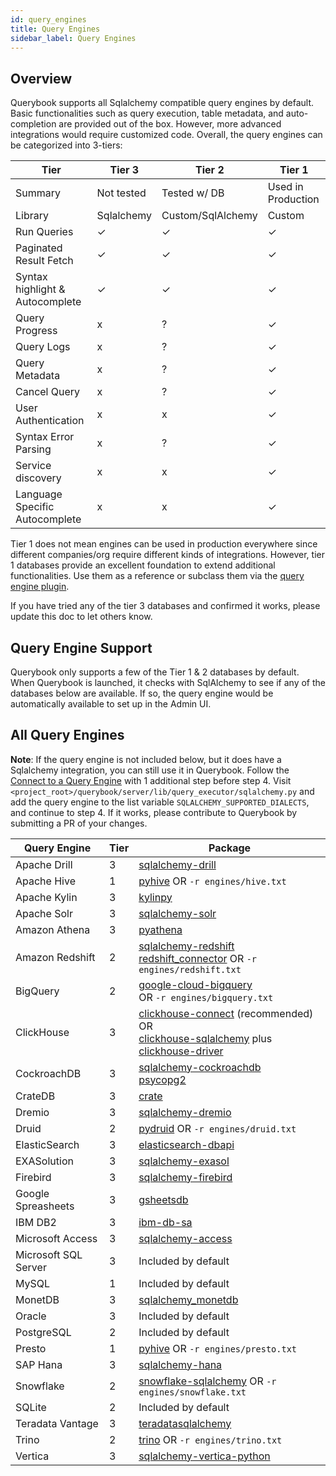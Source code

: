 ```yaml
---
id: query_engines
title: Query Engines
sidebar_label: Query Engines
---
```


## Overview

Querybook supports all Sqlalchemy compatible query engines by default. Basic functionalities such as query execution, table metadata, and auto-completion are provided out of the box. However, more advanced integrations would require customized code. Overall, the query engines can be categorized into 3-tiers:

| Tier                            | Tier 3     | Tier 2            | Tier 1             |
| ------------------------------- | ---------- | ----------------- | ------------------ |
| Summary                         | Not tested | Tested w/ DB      | Used in Production |
| Library                         | Sqlalchemy | Custom/SqlAlchemy | Custom             |
| Run Queries                     | ✓          | ✓                 | ✓                  |
| Paginated Result Fetch          | ✓          | ✓                 | ✓                  |
| Syntax highlight & Autocomplete | ✓          | ✓                 | ✓                  |
| Query Progress                  | x          | ?                 | ✓                  |
| Query Logs                      | x          | ?                 | ✓                  |
| Query Metadata                  | x          | ?                 | ✓                  |
| Cancel Query                    | x          | ?                 | ✓                  |
| User Authentication             | x          | x                 | ✓                  |
| Syntax Error Parsing            | x          | ?                 | ✓                  |
| Service discovery               | x          | x                 | ✓                  |
| Language Specific Autocomplete  | x          | x                 | ✓                  |

Tier 1 does not mean engines can be used in production everywhere since different companies/org require different kinds of integrations. However, tier 1 databases provide an excellent foundation to extend additional functionalities. Use them as a reference or subclass them via the [query engine plugin](../integrations/add_query_engine.md).

If you have tried any of the tier 3 databases and confirmed it works, please update this doc to let others know.

## Query Engine Support

Querybook only supports a few of the Tier 1 & 2 databases by default. When Querybook is launched, it checks with SqlAlchemy to see if any of the databases below are available. If so, the query engine would be automatically available to set up in the Admin UI.

## All Query Engines

**Note**: If the query engine is not included below, but it does have a Sqlalchemy integration, you can still use it in Querybook. Follow the [Connect to a Query Engine](./connect_to_a_query_engine) with 1 additional step before step 4. Visit `<project_root>/querybook/server/lib/query_executor/sqlalchemy.py` and add the query engine to the list variable `SQLALCHEMY_SUPPORTED_DIALECTS`, and continue to step 4. If it works, please contribute to Querybook by submitting a PR of your changes.

| Query Engine         | Tier | Package                                                                                                                                                                                                                               |
| -------------------- | ---- |---------------------------------------------------------------------------------------------------------------------------------------------------------------------------------------------------------------------------------------|
| Apache Drill         | 3    | [sqlalchemy-drill](https://pypi.org/project/sqlalchemy-drill/)                                                                                                                                                                        |
| Apache Hive          | 1    | [pyhive](https://pypi.org/project/PyHive/) OR `-r engines/hive.txt`                                                                                                                                                                   |
| Apache Kylin         | 3    | [kylinpy](https://pypi.org/project/kylinpy/)                                                                                                                                                                                          |
| Apache Solr          | 3    | [sqlalchemy-solr](https://pypi.org/project/sqlalchemy-solr/)                                                                                                                                                                          |
| Amazon Athena        | 3    | [pyathena](https://pypi.org/project/pyathena/)                                                                                                                                                                                        |
| Amazon Redshift      | 2    | [sqlalchemy-redshift](https://pypi.org/project/sqlalchemy-redshift/)<br/>[redshift_connector](https://pypi.org/project/redshift-connector/) OR `-r engines/redshift.txt`                                                              |
| BigQuery             | 2    | [google-cloud-bigquery](https://pypi.org/project/google-cloud-bigquery/)<br/> OR `-r engines/bigquery.txt`                                                                                                                            |
| ClickHouse           | 3    | [clickhouse-connect](https://pypi.org/project/clickhouse-connect) (recommended) OR<br/>[clickhouse-sqlalchemy](https://pypi.org/project/clickhouse-sqlalchemy/) plus [clickhouse-driver](https://pypi.org/project/clickhouse-driver/) |
| CockroachDB          | 3    | [sqlalchemy-cockroachdb](https://pypi.org/project/sqlalchemy-cockroachdb/)<br/>[psycopg2](https://pypi.org/project/psycopg2/)                                                                                                         |
| CrateDB              | 3    | [crate](https://pypi.org/project/crate/)                                                                                                                                                                                              |
| Dremio               | 3    | [sqlalchemy-dremio](https://pypi.org/project/sqlalchemy-dremio/)                                                                                                                                                                      |
| Druid                | 2    | [pydruid](https://pypi.org/project/pydruid/) OR `-r engines/druid.txt`                                                                                                                                                                |
| ElasticSearch        | 3    | [elasticsearch-dbapi](https://pypi.org/project/elasticsearch-dbapi/0.2.1/)                                                                                                                                                            |
| EXASolution          | 3    | [sqlalchemy-exasol](https://pypi.org/project/sqlalchemy-exasol/)                                                                                                                                                                      |
| Firebird             | 3    | [sqlalchemy-firebird](https://pypi.org/project/sqlalchemy-firebird/)                                                                                                                                                                  |
| Google Spreasheets   | 3    | [gsheetsdb](https://pypi.org/project/gsheetsdb/)                                                                                                                                                                                      |
| IBM DB2              | 3    | [ibm-db-sa](https://pypi.org/project/ibm-db-sa/)                                                                                                                                                                                      |
| Microsoft Access     | 3    | [sqlalchemy-access](https://pypi.org/project/sqlalchemy-access/)                                                                                                                                                                      |
| Microsoft SQL Server | 3    | Included by default                                                                                                                                                                                                                   |
| MySQL                | 1    | Included by default                                                                                                                                                                                                                   |
| MonetDB              | 3    | [sqlalchemy_monetdb](https://pypi.org/project/sqlalchemy_monetdb/)                                                                                                                                                                    |
| Oracle               | 3    | Included by default                                                                                                                                                                                                                   |
| PostgreSQL           | 2    | Included by default                                                                                                                                                                                                                   |
| Presto               | 1    | [pyhive](https://pypi.org/project/PyHive/) OR `-r engines/presto.txt`                                                                                                                                                                 |
| SAP Hana             | 3    | [sqlalchemy-hana](https://pypi.org/project/sqlalchemy-hana/0.2.2/)                                                                                                                                                                    |
| Snowflake            | 2    | [snowflake-sqlalchemy](https://pypi.org/project/snowflake-sqlalchemy/) OR `-r engines/snowflake.txt`                                                                                                                                  |
| SQLite               | 2    | Included by default                                                                                                                                                                                                                   |
| Teradata Vantage     | 3    | [teradatasqlalchemy](https://pypi.org/project/teradatasqlalchemy/)                                                                                                                                                                    |
| Trino                | 2    | [trino](https://github.com/trinodb/trino-python-client) OR `-r engines/trino.txt`                                                                                                                                                     |
| Vertica              | 3    | [sqlalchemy-vertica-python](https://pypi.org/project/sqlalchemy-vertica-python/)                                                                                                                                                      |
